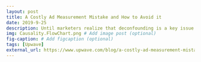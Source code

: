 ```yaml
---
layout: post
title: A Costly Ad Measurement Mistake and How to Avoid it
date: 2019-9-25
description: Until marketers realize that deconfounding is a key issue in ad measurement, they may continue to unintentionally pay millions of dollars for reports that measure pre-existing differences. # Add post description (optional)
img: Causality.FlowChart.png # Add image post (optional)
fig-caption: # Add figcaption (optional)
tags: [Upwave]
external_url: https://www.upwave.com/blog/a-costly-ad-measurement-mistake-and-how-to-avoid-it/
---
```

